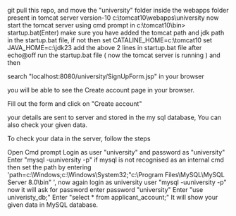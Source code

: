 git pull this repo, and move the "university" folder inside the webapps folder present in tomcat server version-10
c:\tomcat10\webapps\university
now start the tomcat server using cmd prompt in c:\tomcat10\bin> startup.bat(Enter)
make sure you have added the tomcat path and jdk path in the startup.bat file, if not then 
set CATALINE_HOME=c:\tomcat10
set JAVA_HOME=c:\jdk23
add the above 2 lines in startup.bat file after echo@off
run the startup.bat file ( now the tomcat server is running ) and then

search "localhost:8080/university/SignUpForm.jsp" in your browser

you will be able to see the Create account page in your browser.

Fill out the form and click on "Create account"

your details are sent to server and stored in the my sql database, You can also check your given data.

To check your data in the server, follow the steps

Open Cmd prompt
Login as user "university" and password as "university" Enter "mysql -uuniversity -p" if mysql is not recognised as an internal cmd then set the path by entering 'path=c:\Windows;c:\Windows\System32;"c:\Program Files\MySQL\MySQL Server 8.0\bin" ', now again login as university user "mysql -uuniversity -p" now it will ask for password enter password "university"
Enter "use univeristy_db;"
Enter "select * from applicant_account;"
It will show your given data in MySQL database.
